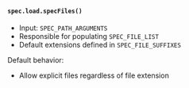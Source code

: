 #### `spec.load.specFiles()`

- Input: `SPEC_PATH_ARGUMENTS`
- Responsible for populating `SPEC_FILE_LIST`
- Default extensions defined in `SPEC_FILE_SUFFIXES`

Default behavior:

- Allow explicit files regardless of file extension
